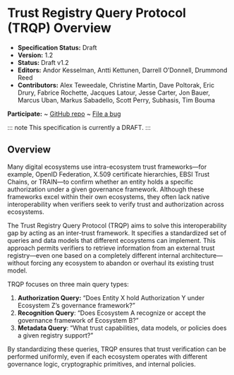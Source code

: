 **Trust Registry Query Protocol (TRQP) Overview**
==================

- **Specification Status:** Draft
- **Version:** 1.2 
- **Status:** Draft v1.2 
- **Editors:** Andor Kesselman, Antti Kettunen, Darrell O’Donnell, Drummond Reed  
- **Contributors:** Alex Teweedale, Christine Martin, Dave Poltorak, Eric Drury, Fabrice Rochette, Jacques Latour, Jesse Carter, Jon Bauer, Marcus Uban, Markus Sabadello, Scott Perry, Subhasis, Tim Bouma

**Participate:**
~ [GitHub repo](https://github.com/trustoverip/tswg-trust-registry-protocol/tree/main)
~ [File a bug](https://github.com/trustoverip/tswg-trust-registry-protocol/issues)

::: note
This specification is currently a DRAFT.
:::

## Overview

Many digital ecosystems use intra-ecosystem trust frameworks—for example, OpenID
Federation, X.509 certificate hierarchies, EBSI Trust Chains, or TRAIN—to
confirm whether an entity holds a specific authorization under a given
governance framework. Although these frameworks excel within their own
ecosystems, they often lack native interoperability when verifiers seek to
verify trust and authorization across ecosystems.

The Trust Registry Query Protocol (TRQP) aims to solve this interoperability gap
by acting as an inter-trust framework. It specifies a standardized set of
queries and data models that different ecosystems can implement. This approach
permits verifiers to retrieve information from an external trust registry—even
one based on a completely different internal architecture—without forcing any
ecosystem to abandon or overhaul its existing trust model.

TRQP focuses on three main query types:

1. **Authorization Query:** “Does Entity X hold Authorization Y under Ecosystem
 Z’s governance framework?”
2. **Recognition Query**: “Does Ecosystem A recognize or accept the governance
 framework of Ecosystem B?”
3. **Metadata Query**: “What trust capabilities, data models, or policies does a
 given registry support?”

By standardizing these queries, TRQP ensures that trust verification can be
performed uniformly, even if each ecosystem operates with different governance
logic, cryptographic primitives, and internal policies.
